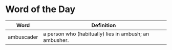 # Word of the Day

|Word|Definition|
|---|---|
|ambuscader|a person who (habitually) lies in ambush; an ambusher.|